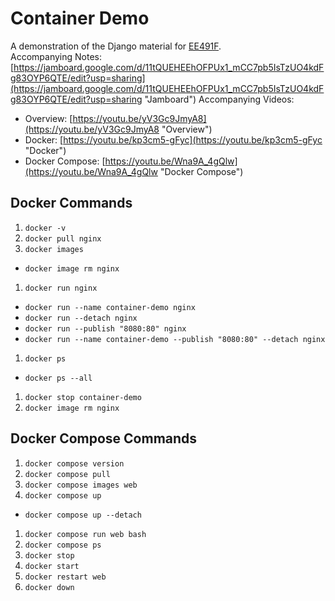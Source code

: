 # Container Demo
A demonstration of the Django material for [EE491F](https://ee491f.github.io/course-material/#containers "EE491F Course Webpage").  
Accompanying Notes: [https://jamboard.google.com/d/11tQUEHEEhOFPUx1_mCC7pb5IsTzUO4kdFg83OYP6QTE/edit?usp=sharing](https://jamboard.google.com/d/11tQUEHEEhOFPUx1_mCC7pb5IsTzUO4kdFg83OYP6QTE/edit?usp=sharing "Jamboard")
Accompanying Videos:
* Overview: [https://youtu.be/yV3Gc9JmyA8](https://youtu.be/yV3Gc9JmyA8 "Overview")
* Docker: [https://youtu.be/kp3cm5-gFyc](https://youtu.be/kp3cm5-gFyc "Docker")
* Docker Compose: [https://youtu.be/Wna9A_4gQlw](https://youtu.be/Wna9A_4gQlw "Docker Compose")

Docker Commands
---------------
1. `docker -v`
1. `docker pull nginx`
1. `docker images`
  - `docker image rm nginx`
1. `docker run nginx`
  - `docker run --name container-demo nginx`
  - `docker run --detach nginx`
  - `docker run --publish "8080:80" nginx`
  - `docker run --name container-demo --publish "8080:80" --detach nginx`
1. `docker ps`
  - `docker ps --all`
1. `docker stop container-demo`
1. `docker image rm nginx`

Docker Compose Commands
-----------------------
1. `docker compose version`
1. `docker compose pull`
1. `docker compose images web`
1. `docker compose up`
  - `docker compose up --detach`
1. `docker compose run web bash`
1. `docker compose ps`
1. `docker stop`
1. `docker start`
1. `docker restart web`
1. `docker down`
